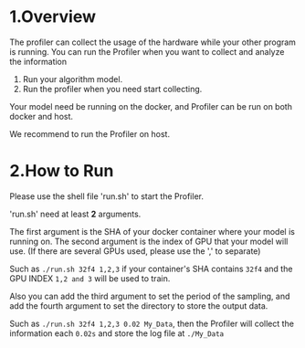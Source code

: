 # 1.Overview

The profiler can collect the usage of the hardware while your other program is running.
You can run the Profiler when you want to collect and analyze the information

1. Run your algorithm model.
2. Run the profiler when you need start collecting.

Your model need be running on the docker, and Profiler can be run on both docker and host.

We recommend to run the Profiler on host.

# 2.How to Run
Please use the shell file 'run.sh' to start the Profiler.

'run.sh' need at least **2** arguments.

The first argument is the SHA of your docker container where your model is running on.
The second argument is the index of GPU that your model will use. (If there are several GPUs used, please use the ',' to separate)

Such as `./run.sh 32f4 1,2,3` if your container's SHA contains `32f4` and the GPU INDEX `1,2 and 3` will be used to train.

Also you can add the third argument to set the period of the sampling, and add the fourth argument to set the directory to store the output data.

Such as `./run.sh 32f4 1,2,3 0.02 My_Data`, then the Profiler will collect the information each `0.02s` and store the log file at `./My_Data`
